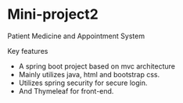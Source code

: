 # Mini-project2
Patient Medicine and Appointment System


Key features
* A spring boot project based on mvc architecture
* Mainly utilizes java, html and bootstrap css.
* Utilizes spring security for secure login.
* And Thymeleaf for front-end.
